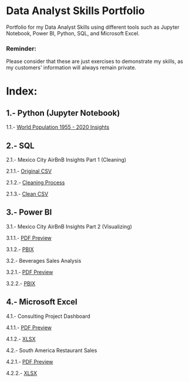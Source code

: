 # Data Analyst Skills Portfolio
Portfolio for my Data Analyst Skills using different tools such as Jupyter Notebook, Power BI, Python, SQL, and Microsoft Excel.

### Reminder:
Please consider that these are just exercises to demonstrate my skills, as my customers' information will always remain private.


# Index:

## 1.- Python (Jupyter Notebook)

1.1.- [World Population 1955 - 2020 Insights](https://github.com/jolverac/Data-Analyst-Portfolio/blob/main/World_Population_1955-2020_Insights.ipynb)    
    
## 2.- SQL

2.1.- Mexico City AirBnB Insights Part 1 (Cleaning)

2.1.1.- [Original CSV](https://github.com/jolverac/Data-Analyst-Portfolio/blob/main/AirBnB_MexicoCity_Original.csv)

2.1.2.- [Cleaning Process](*)

2.1.3.- [Clean CSV](*)

## 3.- Power BI

3.1.- Mexico City AirBnB Insights Part 2 (Visualizing)

3.1.1.- [PDF Preview](*)
        
3.1.2.- [PBIX](*)

3.2.- Beverages Sales Analysis

3.2.1.- [PDF Preview](https://github.com/jolverac/Data-Analyst-Portfolio/blob/main/Beverages_Sales_Analysis.pdf)
        
3.2.2.- [PBIX](https://github.com/jolverac/Data-Analyst-Portfolio/blob/main/Beverages_Sales_Analysis.pbix)

## 4.- Microsoft Excel

4.1.- Consulting Project Dashboard

4.1.1.- [PDF Preview](https://github.com/jolverac/Data-Analyst-Portfolio/blob/main/Consulting_Project_%20Dashboard.pdf)
        
4.1.2.- [XLSX](https://github.com/jolverac/Data-Analyst-Portfolio/blob/main/Consulting_Project_%20Dashboard.xlsx)

4.2.- South America Restaurant Sales 

4.2.1.- [PDF Preview](https://github.com/jolverac/Data-Analyst-Portfolio/blob/main/SouthAmerica_Restaurant_Sales.pdf)
        
4.2.2.- [XLSX](https://github.com/jolverac/Data-Analyst-Portfolio/blob/main/SouthAmerica_Restaurant_Sales.xlsx)

